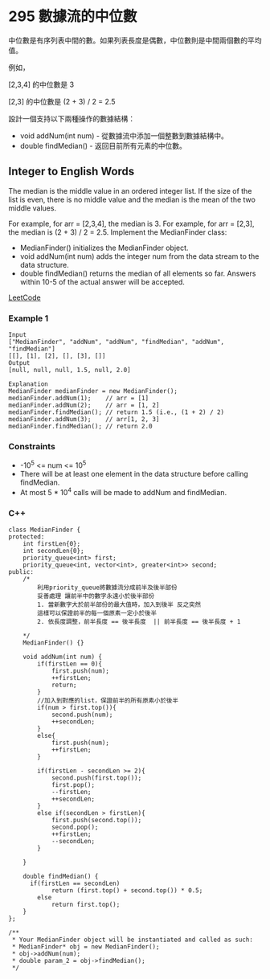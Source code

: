 # 295 數據流的中位數

中位數是有序列表中間的數。如果列表長度是偶數，中位數則是中間兩個數的平均值。

例如，

[2,3,4] 的中位數是 3

[2,3] 的中位數是 (2 + 3) / 2 = 2.5

設計一個支持以下兩種操作的數據結構：

* void addNum(int num) - 從數據流中添加一個整數到數據結構中。
* double findMedian() - 返回目前所有元素的中位數。

##  Integer to English Words

The median is the middle value in an ordered integer list. If the size of the list is even, there is no middle value and the median is the mean of the two middle values.

For example, for arr = [2,3,4], the median is 3.
For example, for arr = [2,3], the median is (2 + 3) / 2 = 2.5.
Implement the MedianFinder class:

* MedianFinder() initializes the MedianFinder object.
* void addNum(int num) adds the integer num from the data stream to the data structure.
* double findMedian() returns the median of all elements so far. Answers within 10-5 of the actual answer will be accepted.

[LeetCode](https://leetcode-cn.com/problems/find-median-from-data-stream/)

### Example 1

```
Input
["MedianFinder", "addNum", "addNum", "findMedian", "addNum", "findMedian"]
[[], [1], [2], [], [3], []]
Output
[null, null, null, 1.5, null, 2.0]

Explanation
MedianFinder medianFinder = new MedianFinder();
medianFinder.addNum(1);    // arr = [1]
medianFinder.addNum(2);    // arr = [1, 2]
medianFinder.findMedian(); // return 1.5 (i.e., (1 + 2) / 2)
medianFinder.addNum(3);    // arr[1, 2, 3]
medianFinder.findMedian(); // return 2.0
```
### Constraints

* -10<sup>5</sup> <= num <= 10<sup>5</sup>
* There will be at least one element in the data structure before calling findMedian.
* At most 5 * 10<sup>4</sup> calls will be made to addNum and findMedian.

### C++ 

```
class MedianFinder {
protected:
    int firstLen{0};
    int secondLen{0};
    priority_queue<int> first;
    priority_queue<int, vector<int>, greater<int>> second;
public:
    /*  
        利用priority_queue將數據流分成前半及後半部份
        妥善處理 讓前半中的數字永遠小於後半部份
        1. 當新數字大於前半部份的最大值時，加入到後半 反之奕然
        這樣可以保證前半的每一個原素一定小於後半
        2. 依長度調整，前半長度 == 後半長度  || 前半長度 == 後半長度 + 1
        
    */
    MedianFinder() {}
    
    void addNum(int num) {
        if(firstLen == 0){
            first.push(num);
            ++firstLen;
            return;
        }
        //加入到對應的list，保證前半的所有原素小於後半
        if(num > first.top()){
            second.push(num);
            ++secondLen;
        }
        else{
            first.push(num);
            ++firstLen;
        }

        if(firstLen - secondLen >= 2){
            second.push(first.top());
            first.pop();
            --firstLen;
            ++secondLen;
        }
        else if(secondLen > firstLen){
            first.push(second.top());
            second.pop();
            ++firstLen;
            --secondLen;
        }
       
    }
    
    double findMedian() {
      if(firstLen == secondLen)
            return (first.top() + second.top()) * 0.5;
        else
            return first.top();
    }
};

/**
 * Your MedianFinder object will be instantiated and called as such:
 * MedianFinder* obj = new MedianFinder();
 * obj->addNum(num);
 * double param_2 = obj->findMedian();
 */
```

